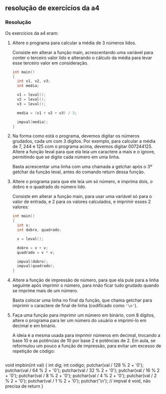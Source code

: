 ## resolução de exercícios da a4

### Resolução

Os exercícios da a4 eram:

1. Altere o programa para calcular a média de 3 números lidos.

   Consiste em alterar a função main, acrescentando uma variável para conter o terceiro valor lido e alterando o cálculo da média para levar esse terceiro valor em consideração.
   ```c
   int main()
   {
     int v1, v2, v3;
     int media;

     v1 = leval();
     v2 = leval();
     v3 = leval();

     media = (v1 + v2 + v3) / 3;

     impval(media);
   }
   ```

2. Na forma como está o programa, devemos digitar os números grudados, cada um com 3 dígitos. Por exemplo, para calcular a média de 7, 244 e 125 com o programa acima, devemos digitar 007244125. Altere a função leval para que ela leia um caractere a mais e o ignore, permitindo que se digite cada número em uma linha.

   Basta acrescentar uma linha com uma chamada a getchar após o 3º getchar da função leval, antes do comando return dessa função.

3. Altere o programa para que ele leia um só número, e imprima dois, o dobro e o quadrado do número lido.

   Consiste em alterar a função main, para usar uma variável só para o valor de entrada, e 2 para os valores calculados, e imprimir esses 2 valores:
   ```c
   int main()
   {
     int v;
     int dobro, quadrado;

     v = leval();

     dobro = v + v;
     quadrado = v * v;

     impval(dobro);
     impval(quadrado);
   }
   ```

4. Altere a função de impressão de número, para que ela pule para a linha seguinte após imprimir o número, para nnão ficar tudo grudado quando se imprime mais de um número.

   Basta colocar uma linha no final da função, que chama getchar para imprimir o caractere de final de linha (codificado como `'\n'`).

5. Faça uma função para imprimir um número em binário, com 8 dígitos, altere o programa para ler um número do usuário e imprimí-lo em decimal e em binário.

   A ideia é a mesma usada para imprimir números em decimal, trocando a base 10 e as potências de 10 por base 2 e potências de 2.
   Em aula, se reformulou um pouco a função de impressão, para evitar um excesso de repetição de código:

   ```c
void impbin(int val)
{
  int dig;
  int codigo;
  putchar(val / 128 % 2 + '0');
  putchar(val / 64 % 2 + '0');
  putchar(val / 32 % 2 + '0');
  putchar(val / 16 % 2 + '0');
  putchar(val / 8 % 2 + '0');
  putchar(val / 4 % 2 + '0');
  putchar(val / 2 % 2 + '0');
  putchar(val / 1 % 2 + '0');
  putchar('\n');
  // impval é void, não precisa de return
}
   ```
